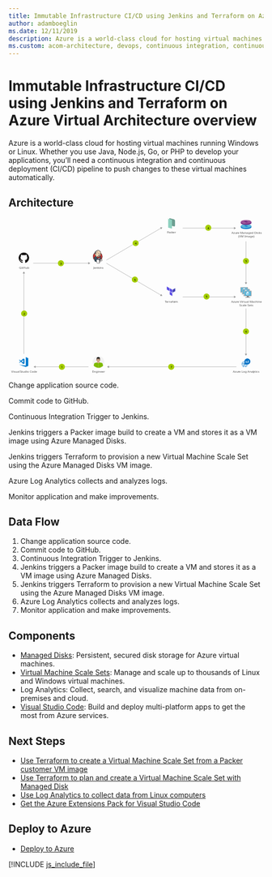 ```yaml
---
title: Immutable Infrastructure CI/CD using Jenkins and Terraform on Azure Virtual Architecture overview
author: adamboeglin
ms.date: 12/11/2019
description: Azure is a world-class cloud for hosting virtual machines running Windows or Linux. Whether you use Java, Node.js, Go, or PHP to develop your applications, you’ll need a continuous integration and continuous deployment (CI/CD) pipeline to push changes to these virtual machines automatically.
ms.custom: acom-architecture, devops, continuous integration, continuous delivery, CI/CD, continuous deployment, interactive-diagram, is-deployable
---
```

# Immutable Infrastructure CI/CD using Jenkins and Terraform on Azure Virtual Architecture overview

Azure is a world-class cloud for hosting virtual machines running Windows or Linux. Whether you use Java, Node.js, Go, or PHP to develop your applications, you’ll need a continuous integration and continuous deployment (CI/CD) pipeline to push changes to these virtual machines automatically.


## Architecture

<svg class="architecture-diagram" aria-labelledby="immutable-infrastructure-cicd-using-jenkins-and-terraform-on-azure-virtual-architecture-overview" height="718.149" viewbox="0 0 1180 718.149" width="1180" xmlns="https://www.w3.org/2000/svg"><title id="immutable-infrastructure-cicd-using-jenkins-and-terraform-on-azure-virtual-architecture-overview">Immutable Infrastructure CI/CD using Jenkins and Terraform on Azure Virtual Architecture overview</title><desc>Azure is a world-class cloud for hosting virtual machines running Windows or Linux. Whether you use Java, Node.js, Go, or PHP to develop your applications, you’ll need a continuous integration and continuous deployment (CI/CD) pipeline to push changes to these virtual machines automatically.</desc><g><polygon fill="#5c4ee5" points="744.517 336.76 732.49 329.918 732.49 316.232 744.517 323.075 744.517 336.76"></polygon><polygon fill="#5c4ee5" points="758.061 344.357 746.034 337.514 746.034 323.828 758.061 330.671 758.061 344.357"></polygon><polygon fill="#5c4ee5" points="758.061 360.042 746.034 353.2 746.034 339.514 758.061 346.357 758.061 360.042"></polygon><polygon fill="#4040b2" points="771.478 323.828 759.451 330.671 759.451 344.357 771.478 337.514 771.478 323.828"></polygon></g><g><path d="M765.213,38.123l-20.55-5.257V0l20.374,5.212a7.339,7.339,0,0,1,5.52,7.11V33.973A4.283,4.283,0,0,1,765.213,38.123Z" fill="#6c9e91"></path><polygon fill="#8ed1bf" points="756.462 48.493 738.902 43.832 738.902 3.17 756.462 7.831 756.462 48.493"></polygon></g><g><g><g><path d="M1095.669,344.207h-9.435c1.134,4-.389,4.577-7.061,4.577v2.1h22.687v-2.1c-6.672,0-7.326-.572-6.191-4.577" fill="#7a7a7a"></path><path d="M1105.769,318.853h-30.716a1.962,1.962,0,0,0-1.886,1.976v21.42a1.952,1.952,0,0,0,1.886,1.959h30.716a2.144,2.144,0,0,0,2.1-1.959v-21.42a2.152,2.152,0,0,0-2.1-1.976" fill="#a0a1a2"></path><path d="M1105.791,318.855h-30.739a1.962,1.962,0,0,0-1.886,1.976v21.419a1.952,1.952,0,0,0,1.886,1.96h.731Z" fill="#fff" opacity="0.2" style="isolation: isolate"></path><polygon fill="#56b5db" points="1105.157 321.524 1105.157 341.538 1075.797 341.538 1075.797 321.524 1105.157 321.524"></polygon><polygon fill="#59b4d9" points="1075.797 341.538 1075.837 341.538 1075.837 321.524 1102.68 321.484 1102.681 321.484 1075.797 321.524 1075.797 341.538"></polygon><rect fill="#a0a1a2" height="2.096" width="22.687" x="1079.173" y="348.783"></rect></g><g><path d="M1090,330.752a.193.193,0,0,1-.093-.026l-6.118-3.532a.188.188,0,0,1-.092-.161.185.185,0,0,1,.092-.16l6.081-3.509a.186.186,0,0,1,.183,0l6.12,3.533a.186.186,0,0,1,0,.32l-6.079,3.508a.187.187,0,0,1-.094.026" fill="#fff"></path><path d="M1089.122,339.336a.175.175,0,0,1-.093-.025l-6.1-3.52a.181.181,0,0,1-.095-.161v-7.064a.188.188,0,0,1,.281-.161l6.1,3.519a.194.194,0,0,1,.09.162v7.064a.189.189,0,0,1-.09.161.2.2,0,0,1-.092.025" fill="#fff" opacity="0.7" style="isolation: isolate"></path><path d="M1090.849,339.336a.2.2,0,0,1-.1-.025.188.188,0,0,1-.09-.161v-7.02a.192.192,0,0,1,.09-.161l6.1-3.519a.181.181,0,0,1,.183,0,.183.183,0,0,1,.094.16v7.019a.182.182,0,0,1-.094.161l-6.1,3.52a.164.164,0,0,1-.09.025" fill="#fff" opacity="0.4" style="isolation: isolate"></path></g></g><g><g><path d="M1103.976,352.513h-9.435c1.134,4-.389,4.577-7.061,4.577v2.1h22.687v-2.1c-6.672,0-7.326-.572-6.191-4.577" fill="#7a7a7a"></path><path d="M1114.076,327.16H1083.36a1.962,1.962,0,0,0-1.886,1.976v21.42a1.952,1.952,0,0,0,1.886,1.959h30.716a2.144,2.144,0,0,0,2.1-1.959v-21.42a2.152,2.152,0,0,0-2.1-1.976" fill="#a0a1a2"></path><path d="M1114.1,327.162h-30.739a1.962,1.962,0,0,0-1.886,1.976v21.419a1.952,1.952,0,0,0,1.886,1.96h.731Z" fill="#fff" opacity="0.2" style="isolation: isolate"></path><polygon fill="#56b5db" points="1113.464 329.83 1113.464 349.845 1084.104 349.845 1084.104 329.83 1113.464 329.83"></polygon><polygon fill="#59b4d9" points="1084.104 349.845 1084.144 349.845 1084.144 329.831 1110.986 329.791 1110.988 329.791 1084.104 329.831 1084.104 349.845"></polygon><rect fill="#a0a1a2" height="2.096" width="22.687" x="1087.48" y="357.089"></rect></g><g><path d="M1098.308,339.059a.193.193,0,0,1-.093-.026L1092.1,335.5a.188.188,0,0,1-.092-.161.185.185,0,0,1,.092-.16l6.081-3.509a.186.186,0,0,1,.183,0l6.12,3.533a.186.186,0,0,1,0,.32l-6.079,3.508a.187.187,0,0,1-.094.026" fill="#fff"></path><path d="M1097.429,347.643a.175.175,0,0,1-.093-.025l-6.1-3.52a.181.181,0,0,1-.095-.161v-7.064a.188.188,0,0,1,.281-.161l6.1,3.519a.194.194,0,0,1,.09.162v7.064a.189.189,0,0,1-.09.161.2.2,0,0,1-.092.025" fill="#fff" opacity="0.7" style="isolation: isolate"></path><path d="M1099.156,347.643a.2.2,0,0,1-.1-.025.188.188,0,0,1-.09-.161v-7.02a.192.192,0,0,1,.09-.161l6.1-3.519a.181.181,0,0,1,.183,0,.183.183,0,0,1,.094.16v7.019a.182.182,0,0,1-.094.161l-6.1,3.52a.164.164,0,0,1-.09.025" fill="#fff" opacity="0.4" style="isolation: isolate"></path></g></g><g><g><path d="M1112.283,360.82h-9.435c1.134,4-.389,4.577-7.061,4.577v2.1h22.687v-2.1c-6.672,0-7.326-.572-6.191-4.577" fill="#7a7a7a"></path><path d="M1122.383,335.467h-30.716a1.962,1.962,0,0,0-1.886,1.976v21.42a1.952,1.952,0,0,0,1.886,1.959h30.716a2.144,2.144,0,0,0,2.1-1.959v-21.42a2.152,2.152,0,0,0-2.1-1.976" fill="#a0a1a2"></path><path d="M1122.4,335.469h-30.739a1.962,1.962,0,0,0-1.886,1.976v21.419a1.952,1.952,0,0,0,1.886,1.96h.731Z" fill="#fff" opacity="0.2" style="isolation: isolate"></path><polygon fill="#56b5db" points="1121.771 338.137 1121.771 358.152 1092.41 358.152 1092.41 338.137 1121.771 338.137"></polygon><polygon fill="#59b4d9" points="1092.41 358.152 1092.451 358.152 1092.451 338.138 1119.293 338.098 1119.295 338.098 1092.41 338.138 1092.41 358.152"></polygon><rect fill="#a0a1a2" height="2.096" width="22.687" x="1095.786" y="365.396"></rect></g><g><path d="M1106.615,347.366a.193.193,0,0,1-.093-.026l-6.118-3.532a.188.188,0,0,1-.092-.161.185.185,0,0,1,.092-.16l6.081-3.509a.186.186,0,0,1,.183,0l6.12,3.533a.186.186,0,0,1,0,.32l-6.079,3.508a.187.187,0,0,1-.094.026" fill="#fff"></path><path d="M1105.736,355.95a.175.175,0,0,1-.093-.025l-6.1-3.52a.181.181,0,0,1-.095-.161v-7.064a.188.188,0,0,1,.281-.161l6.1,3.519a.194.194,0,0,1,.09.162v7.064a.189.189,0,0,1-.09.161.2.2,0,0,1-.092.025" fill="#fff" opacity="0.7" style="isolation: isolate"></path><path d="M1107.463,355.95a.2.2,0,0,1-.1-.025.188.188,0,0,1-.09-.161v-7.02a.192.192,0,0,1,.09-.161l6.1-3.519a.181.181,0,0,1,.183,0,.183.183,0,0,1,.094.16v7.019a.182.182,0,0,1-.094.161l-6.1,3.52a.164.164,0,0,1-.09.025" fill="#fff" opacity="0.4" style="isolation: isolate"></path></g></g></g><text fill="#525252" font-family="SegoeUI, Segoe UI" font-size="14" transform="translate(392.56 233.426)">Jenkins</text><text fill="#525252" font-family="SegoeUI, Segoe UI" font-size="14" transform="translate(1030.716 390.635)">Azu<tspan letter-spacing="-0.013em" x="23.283" y="0">r</tspan><tspan x="27.966" y="0">e Vi</tspan><tspan letter-spacing="0.029em" x="51.208" y="0">r</tspan><tspan x="56.479" y="0">tual Machine</tspan><tspan x="37.598" y="16.8">Scale Sets</tspan></text><text fill="#525252" font-family="SegoeUI, Segoe UI" font-size="14" transform="translate(723.564 390.635)"><tspan letter-spacing="-0.103em">T</tspan><tspan x="5.893" y="0">errafo</tspan><tspan letter-spacing="-0.002em" x="42.656" y="0">r</tspan><tspan x="47.496" y="0">m</tspan></text><text fill="#525252" font-family="SegoeUI, Segoe UI" font-size="14" transform="translate(1032.046 73.193)">Azu<tspan letter-spacing="-0.013em" x="23.283" y="0">r</tspan><tspan x="27.966" y="0">e Managed Disks</tspan><tspan x="30.765" y="16.8">(VM Image)</tspan></text><text fill="#525252" font-family="SegoeUI, Segoe UI" font-size="14" transform="translate(733.418 70.193)"><tspan letter-spacing="-0.032em">P</tspan><tspan x="7.39" y="0">ac</tspan><tspan letter-spacing="-0.02em" x="20.979" y="0">k</tspan><tspan x="27.658" y="0">er</tspan></text><text fill="#525252" font-family="SegoeUI, Segoe UI" font-size="14" transform="translate(49.186 233.426)">GitHub</text><text fill="#525252" font-family="SegoeUI, Segoe UI" font-size="14" transform="translate(387.493 713.645)">Engineer</text><text fill="#525252" font-family="SegoeUI, Segoe UI" font-size="14" transform="translate(1038.441 713.645)">Azu<tspan letter-spacing="-0.013em" x="23.283" y="0">r</tspan><tspan x="27.966" y="0">e Log Anal</tspan><tspan letter-spacing="0.003em" x="93.461" y="0">y</tspan><tspan x="100.276" y="0">tics</tspan></text><g><line fill="none" stroke="#969696" stroke-miterlimit="10" stroke-width="1.5" x1="71.103" x2="71.103" y1="254.119" y2="627.635"></line><polygon fill="#969696" points="65.867 255.651 71.103 246.584 76.338 255.651 65.867 255.651"></polygon></g><g><line fill="none" stroke="#969696" stroke-miterlimit="10" stroke-width="1.5" x1="1098.851" x2="1098.851" y1="628.135" y2="417.829"></line><polygon fill="#969696" points="1104.086 626.603 1098.851 635.67 1093.615 626.603 1104.086 626.603"></polygon></g><g><line fill="none" stroke="#969696" stroke-miterlimit="10" stroke-width="1.5" x1="1098.851" x2="1098.851" y1="298.464" y2="107.158"></line><polygon fill="#969696" points="1104.086 296.932 1098.851 305.999 1093.615 296.932 1104.086 296.932"></polygon></g><g><line fill="none" stroke="#969696" stroke-miterlimit="10" stroke-width="1.5" x1="123.754" x2="370.234" y1="687.123" y2="687.123"></line><polygon fill="#969696" points="125.286 692.359 116.219 687.123 125.286 681.888 125.286 692.359"></polygon></g><g><line fill="none" stroke="#969696" stroke-miterlimit="10" stroke-width="1.5" x1="370.734" x2="114.254" y1="208.311" y2="208.311"></line><polygon fill="#969696" points="369.202 203.075 378.269 208.311 369.202 213.547 369.202 203.075"></polygon></g><g><line fill="none" stroke="#969696" stroke-miterlimit="10" stroke-width="1.5" x1="705.311" x2="453.099" y1="355.85" y2="208.311"></line><polygon fill="#969696" points="706.632 350.557 711.815 359.654 701.345 359.595 706.632 350.557"></polygon></g><g><line fill="none" stroke="#969696" stroke-miterlimit="10" stroke-width="1.5" x1="705.311" x2="453.099" y1="46.445" y2="193.983"></line><polygon fill="#969696" points="701.345 42.699 711.815 42.64 706.632 51.738 701.345 42.699"></polygon></g><g><line fill="none" stroke="#969696" stroke-miterlimit="10" stroke-width="1.5" x1="1044.937" x2="806.212" y1="46.207" y2="46.207"></line><polygon fill="#969696" points="1043.405 40.971 1052.472 46.207 1043.405 51.443 1043.405 40.971"></polygon></g><g><line fill="none" stroke="#969696" stroke-miterlimit="10" stroke-width="1.5" x1="1044.937" x2="806.212" y1="364.156" y2="364.156"></line><polygon fill="#969696" points="1043.405 358.921 1052.472 364.156 1043.405 369.392 1043.405 358.921"></polygon></g><g><line fill="none" stroke="#969696" stroke-miterlimit="10" stroke-width="1.5" x1="463.682" x2="1054.506" y1="687.123" y2="687.123"></line><polygon fill="#969696" points="465.213 692.359 456.147 687.123 465.213 681.888 465.213 692.359"></polygon></g><a class="architecture-tooltip-trigger" href="#"><circle cx="246.994" cy="687.123" fill="#a5ce00" r="14"></circle><text font-family="SegoeUI, Segoe UI" font-size="14" transform="translate(243.411 693.176)">1</text></a><a class="architecture-tooltip-trigger" href="#"><circle cx="753.094" cy="687.123" fill="#a5ce00" r="14"></circle><text font-family="SegoeUI, Segoe UI" font-size="14" transform="translate(749.511 693.176)">7</text></a><a class="architecture-tooltip-trigger" href="#"><circle cx="1099.018" cy="523.599" fill="#a5ce00" r="14"></circle><text font-family="SegoeUI, Segoe UI" font-size="14" transform="translate(1095.434 529.651)">6</text></a><a class="architecture-tooltip-trigger" href="#"><circle cx="916.339" cy="362.517" fill="#a5ce00" r="14"></circle><text font-family="SegoeUI, Segoe UI" font-size="14" transform="translate(912.755 368.569)">5</text></a><a class="architecture-tooltip-trigger" href="#"><circle cx="584.722" cy="284.111" fill="#a5ce00" r="14"></circle><text font-family="SegoeUI, Segoe UI" font-size="14" transform="translate(581.139 290.163)">5</text></a><a class="architecture-tooltip-trigger" href="#"><circle cx="1099.018" cy="198.517" fill="#a5ce00" r="14"></circle><text font-family="SegoeUI, Segoe UI" font-size="14" transform="translate(1095.434 204.569)">5</text></a><a class="architecture-tooltip-trigger" href="#"><circle cx="924.339" cy="44.517" fill="#a5ce00" r="14"></circle><text font-family="SegoeUI, Segoe UI" font-size="14" transform="translate(920.755 50.569)">4</text></a><a class="architecture-tooltip-trigger" href="#"><circle cx="588.222" cy="115.619" fill="#a5ce00" r="14"></circle><text font-family="SegoeUI, Segoe UI" font-size="14" transform="translate(584.638 121.671)">4</text></a><a class="architecture-tooltip-trigger" href="#"><circle cx="72.367" cy="440.877" fill="#a5ce00" r="14"></circle><text font-family="SegoeUI, Segoe UI" font-size="14" transform="translate(68.784 446.93)">2</text></a><a class="architecture-tooltip-trigger" href="#"><circle cx="242.494" cy="208.311" fill="#a5ce00" r="14"></circle><text font-family="SegoeUI, Segoe UI" font-size="14" transform="translate(238.911 214.364)">3</text></a><text fill="#525252" font-family="SegoeUI, Segoe UI" font-size="14" transform="translate(13.071 713.645)">Visual <tspan letter-spacing="-0.032em" x="40.298" y="0">S</tspan><tspan x="47.284" y="0">tudio Code</tspan></text><g><polygon fill="#007acd" points="79.952 642.27 79.952 681.411 48.827 676.977 79.952 687.636 91.511 682.86 91.511 647.243 79.952 642.27"></polygon><path d="M51.186,668.712l6.433-4.824,10.6,10.335L74,671.835V651.469l-5.78-2.487L57.67,659.268l-6.484-4.775-2.359.824,6.448,6.285-6.448,6.285Zm17.036-12.774v11.1l-7.469-5.5Z" fill="#007acd"></path></g><g><path d="M71.1,159.025a24.322,24.322,0,0,0-7.688,47.4c1.215.225,1.662-.528,1.662-1.17,0-.58-.022-2.5-.033-4.528-6.766,1.471-8.193-2.869-8.193-2.869-1.106-2.811-2.7-3.558-2.7-3.558-2.207-1.509.166-1.478.166-1.478a5.112,5.112,0,0,1,3.728,2.506c2.169,3.718,5.689,2.643,7.077,2.021a5.179,5.179,0,0,1,1.544-3.252c-5.4-.615-11.08-2.7-11.08-12.019a9.412,9.412,0,0,1,2.506-6.528,8.738,8.738,0,0,1,.236-6.436s2.042-.653,6.689,2.493a23.061,23.061,0,0,1,12.18,0c4.642-3.146,6.681-2.493,6.681-2.493a8.729,8.729,0,0,1,.239,6.436,9.393,9.393,0,0,1,2.5,6.528c0,9.341-5.689,11.4-11.1,12a5.813,5.813,0,0,1,1.649,4.5c0,3.254-.028,5.873-.028,6.674,0,.647.438,1.406,1.67,1.167a24.323,24.323,0,0,0-7.7-47.393Z" fill="#181616" fill-rule="evenodd"></path><path d="M55.994,193.942c-.053.121-.244.157-.417.074s-.275-.244-.218-.365.243-.159.419-.076.277.246.216.367Zm-.3-.222" fill="#181616"></path><path d="M56.979,195.041c-.116.107-.343.057-.5-.112a.372.372,0,0,1-.071-.505c.12-.107.339-.057.5.112s.19.4.069.505Zm-.232-.249" fill="#181616"></path><path d="M57.938,196.441c-.149.1-.393.007-.544-.21s-.149-.476,0-.58.391-.01.544.2.149.479,0,.585Zm0,0" fill="#181616"></path><path d="M59.252,197.795c-.133.147-.417.107-.625-.093a.468.468,0,0,1-.138-.621c.135-.147.421-.106.63.093s.275.476.133.621Zm0,0" fill="#181616"></path><path d="M61.064,198.58c-.059.19-.332.277-.608.2s-.455-.306-.4-.5.332-.282.609-.2.455.3.4.5Zm0,0" fill="#181616"></path><path d="M63.054,198.726c.007.2-.227.367-.516.37s-.526-.156-.529-.353.228-.367.519-.372.526.156.526.355Zm0,0" fill="#181616"></path><path d="M64.906,198.411c.035.2-.166.4-.453.45s-.544-.069-.58-.263.17-.4.451-.453.545.068.582.267Zm0,0" fill="#181616"></path></g><g><path d="M443.177,664.911a27.034,27.034,0,1,1-27-26.994A27.024,27.024,0,0,1,443.177,664.911Z" fill="#f2f2f2"></path><path d="M415.955,691.989a27.7,27.7,0,0,1-13.916-3.957v-1.445l-.076-1.369-.152-2.739-.233-5.017-.227-4.335h0v-.3l3.5-.227.757-.076,10.039-.688.305-.076h.151v20.231Z" fill="#7fba00"></path><polygon fill="#7fba00" points="402.191 677.311 400.519 668.868 415.191 665.903 416.868 674.346 402.191 677.311"></polygon><path d="M430.706,672.825v.227h0l-.226,4.411-.3,6.462-.159,2.436v1.824a26.758,26.758,0,0,1-13.838,3.805h-.226V671.758h.151l.226.076,10.117.688.687.076Z" fill="#7fba00"></path><path d="M431.086,687.5c-.3-1.218-.605-2.436-.908-3.578-.687-2.511-1.369-4.865-1.982-6.84l-.074-.076a1.091,1.091,0,0,0-.151-.461c-.228-.909-.456-1.748-.682-2.505a4.724,4.724,0,0,1-.151-1.445,3.713,3.713,0,0,1,2.506-2.89,4.6,4.6,0,0,1,1.746-.076,3.581,3.581,0,0,1,2.588,2.505c.228.763.531,1.6.764,2.511.074.152.074.227.151.379.605,2.133,1.369,4.562,2.052,7.15A25.983,25.983,0,0,1,431.086,687.5Z" fill="#7fba00"></path><polygon fill="#7fba00" points="429.793 677.311 415.191 674.346 416.868 665.903 431.54 668.868 429.793 677.311"></polygon><path d="M437.63,681.413a7.148,7.148,0,0,1-.687.764,25.983,25.983,0,0,1-5.857,5.326c-.226.152-.38.227-.605.379-.151-.454-.3-.991-.462-1.521-.908-3.117-1.975-6.923-2.731-9.352a.281.281,0,0,0-.077-.233c-.308-1.06-.536-1.975-.687-2.505h0l.764-.227,3.419-.991h0l3.27-.915.839-.227a2.982,2.982,0,0,0,.151.688c.151.53.38,1.212.608,1.9C436.11,676.472,436.866,678.984,437.63,681.413Z" fill="#7fba00"></path><path d="M426.372,673.279a4.337,4.337,0,1,0,4.183-4.411A4.333,4.333,0,0,0,426.372,673.279Z" fill="#7fba00"></path><path d="M404.7,674.27c-.3.681-.606,1.521-.909,2.429,0,.152-.076.227-.076.309-.076.076-.076.152-.076.3-.612,1.521-1.218,3.269-1.824,5.168-.461,1.445-.991,2.89-1.445,4.411a27.02,27.02,0,0,1-5.629-5.4c.757-2.436,1.6-4.644,2.278-6.544a4.834,4.834,0,0,1,.151-.53c.309-.915.612-1.672.839-2.436h0a3.461,3.461,0,0,1,4.487-2.2,3.7,3.7,0,0,1,2.36,2.814A4.22,4.22,0,0,1,404.7,674.27Z" fill="#7fba00"></path><path d="M405.46,674.5a.278.278,0,0,0-.076.227h0c-.227.53-.454,1.218-.764,2.127-.681,2.209-1.748,5.4-2.657,8.368-.309.763-.537,1.521-.763,2.284-.3-.233-.53-.385-.833-.612a27.02,27.02,0,0,1-5.629-5.4c-.152-.233-.3-.461-.461-.688,1.142-3.647,2.436-7.377,2.89-8.9a.278.278,0,0,0,.076-.227l.763.3,3.344,1.142h0l3.345,1.142Z" fill="#7fba00"></path><path d="M405.611,672.749a4.317,4.317,0,1,1-4.714-3.881A4.339,4.339,0,0,1,405.611,672.749Z" fill="#7fba00"></path><path d="M415.575,670.843c-2.815,0-5.1-1.748-5.1-4.563v-3.647h10.192v3.647C420.669,669.1,418.389,670.843,415.575,670.843Z" fill="#d8b195"></path><path d="M415.575,643.848c-4.563,0-7.838,4.87-7.989,10.953a1.1,1.1,0,0,1,.152-.459c.536-1.6,3.124-.91,2.511.687a10.149,10.149,0,0,0-.833,2.967,8.025,8.025,0,0,0,.152,1.9,1.256,1.256,0,0,1,.984,1.3v2.662a7.7,7.7,0,0,0,2.512,1.672,3.917,3.917,0,0,0,5.017,0,7.411,7.411,0,0,0,2.588-1.749v-3.116a1.229,1.229,0,0,1,.99-1.218v-2.359c0-.151-.151-.454,0-.151-.687-1.369,1.067-2.588,1.975-1.672C423.633,648.946,421.43,643.848,415.575,643.848Z" fill="#b8977c"></path><path d="M423.633,654.878c0,6.386-3.421,10.722-8.058,10.722s-7.989-4.337-7.989-10.722c0-6.316,3.351-11.41,7.989-11.41C421.43,643.469,423.633,648.562,423.633,654.878Z" fill="#d8b195"></path><path d="M408.35,653.432h-1.067a.85.85,0,0,0-.757.91v3.193c0,.536.3.916.757.916h.764Z" fill="#d8b195"></path><path d="M422.8,653.432h1.062a.85.85,0,0,1,.762.91v3.193c0,.536-.3.916-.762.916H423.1Z" fill="#d8b195"></path><path d="M412.149,655.181a.609.609,0,1,0,0-1.218.613.613,0,1,0,0,1.218Z"></path><path d="M419.222,655.258a.6.6,0,0,0,.613-.608.734.734,0,0,0-.687-.61.652.652,0,0,0-.608.61A.581.581,0,0,0,419.222,655.258Z"></path><path d="M410.861,662.331h9.428c-1.141,2.277-2.813,3.647-4.714,3.647S412,664.608,410.861,662.331Z" fill="#d8b195"></path><path d="M417.247,658.374a.59.59,0,0,1-.613.531c-.074,0-.151.151-.377.308a.964.964,0,0,1-.682.305,1.144,1.144,0,0,1-.687-.305c-.152-.156-.3-.308-.38-.308a.587.587,0,0,1-.606-.531V658.3h3.345Z" fill="#b8977c"></path><path d="M415.575,653.66V658.3H413.9c0-.151.152-.3.227-.38a2.111,2.111,0,0,0,.606-1.369l.075-2.588C414.811,653.357,415.424,653.66,415.575,653.66Z" fill="#e6ccb9"></path><path d="M423.784,650.316v6.917H423.1l-.377-8.286-2.285.3a40.435,40.435,0,0,1-9.579,0l-2.209-.3-.454,8.209h-.688v-6.84c0-4.108,2.814-7.453,6.317-7.453h3.649C420.971,642.863,423.784,646.208,423.784,650.316Z"></path><path d="M421.507,656.171a1.317,1.317,0,0,1-1.218.759H418.54a1.962,1.962,0,0,1-1.672-1.3,5.424,5.424,0,0,1-.308-1.672v-.226h0v-.077c.074-.151.156-.228.233-.38a1.826,1.826,0,0,1,1.136-.385h1.98a2.684,2.684,0,0,1,1.446.385,1.341,1.341,0,0,1,.377.608v.074a10.935,10.935,0,0,1-.074,1.6v.151A4.008,4.008,0,0,1,421.507,656.171Zm.3-2.208v-.074a1.04,1.04,0,0,0-.38-.682c-.226-.31-1.067-.385-1.521-.385h-1.98a1.643,1.643,0,0,0-1.213.385,1.1,1.1,0,0,0-.308.605v.151a4.2,4.2,0,0,0,.385,1.749A2.056,2.056,0,0,0,418.54,657a6.627,6.627,0,0,0,1.749,0,1.466,1.466,0,0,0,1.218-.605,2.2,2.2,0,0,0,.3-.839v-.077A5.01,5.01,0,0,0,421.81,653.963Z"></path><path d="M414.357,655.635a1.968,1.968,0,0,1-1.672,1.3h-1.672c-.688-.077-.991-.228-1.218-.608a1.308,1.308,0,0,1-.227-.762,10.715,10.715,0,0,1-.076-1.6v-.074a.565.565,0,0,1,.152-.3.408.408,0,0,1,.227-.305,2.662,2.662,0,0,1,1.445-.385h1.975a1.68,1.68,0,0,1,1.142.385c.076.151.152.228.227.38v.3A5.581,5.581,0,0,1,414.357,655.635Zm.454-1.823a.781.781,0,0,0-.3-.605,1.646,1.646,0,0,0-1.218-.385h-1.975c-.454,0-1.294.074-1.521.385-.151.151-.227.226-.3.3a.686.686,0,0,0-.076.38v.074a11.246,11.246,0,0,0,0,1.6,1.778,1.778,0,0,0,.3.839h0a1.454,1.454,0,0,0,1.218.605,6.64,6.64,0,0,0,1.748,0,1.974,1.974,0,0,0,1.748-1.293,4.293,4.293,0,0,0,.378-1.749Z"></path><path d="M421.733,652.9a2.166,2.166,0,0,0-1.444-.3,21.9,21.9,0,0,0-2.285-.074c-.682.074-1.21.074-1.444.454a1.223,1.223,0,0,0-.3.536v-.077h-1.3v.077a3.627,3.627,0,0,0-.227-.536c-.3-.38-.833-.38-1.521-.454a22.55,22.55,0,0,0-2.278.074,2.163,2.163,0,0,0-1.445.3,2.019,2.019,0,0,0-.461.992c0,.074.537.074.537,0a1.153,1.153,0,0,1,.3-.608,1.993,1.993,0,0,1,1.294-.308,9.825,9.825,0,0,1,2.127,0,1.551,1.551,0,0,1,1.142.308,1.141,1.141,0,0,1,.227.531h1.9a1.133,1.133,0,0,1,.233-.531,1.659,1.659,0,0,1,1.136-.308,9.867,9.867,0,0,1,2.131,0,2.019,2.019,0,0,1,1.3.308.937.937,0,0,1,.3.608c0,.074.531,0,.531,0A2.015,2.015,0,0,0,421.733,652.9Z"></path><path d="M415.65,662.482a11.794,11.794,0,0,1-2.662-.38c-.227,0-.3-.233-.3-.459.076-.151.3-.3.454-.228a10.864,10.864,0,0,0,4.942,0c.233-.074.459.077.459.228a.337.337,0,0,1-.3.459A11.23,11.23,0,0,1,415.65,662.482Z" fill="#a71e22"></path></g><g><g><ellipse cx="1099.433" cy="41.6" fill="#0072c6" rx="24.727" ry="8.987"></ellipse><rect fill="#0072c6" height="5.097" width="49.485" x="1074.706" y="36.927"></rect><ellipse cx="1099.433" cy="36.927" fill="#59b4d9" rx="24.727" ry="8.987"></ellipse><ellipse cx="1099.433" cy="36.378" fill="#0072c6" rx="7.775" ry="2.333"></ellipse><path d="M1094.382,38.15l-13.724,4.625a44.11,44.11,0,0,0,13.991,2.97l3.792-7.035S1098.452,38.9,1094.382,38.15Z" fill="#6dbadb"></path><path d="M1101,34.092l3.426-5.975s9.093.756,12.825,2.577L1105.2,34.812A25.761,25.761,0,0,0,1101,34.092Z" fill="#6dbadb"></path></g><g><ellipse cx="1099.433" cy="22.248" fill="#68217a" rx="24.727" ry="8.987"></ellipse><rect fill="#68217a" height="5.097" width="49.485" x="1074.706" y="17.575"></rect><ellipse cx="1099.433" cy="17.575" fill="#9b4f96" rx="24.727" ry="8.987"></ellipse><ellipse cx="1099.433" cy="17.026" fill="#68217a" rx="7.775" ry="2.333"></ellipse><path d="M1094.382,18.8l-13.724,4.625a44.11,44.11,0,0,0,13.991,2.97l3.792-7.035S1098.452,19.552,1094.382,18.8Z" fill="#a3669f"></path><path d="M1101,14.74l3.426-5.975s9.093.756,12.825,2.577L1105.2,15.46A25.761,25.761,0,0,0,1101,14.74Z" fill="#a3669f"></path></g></g><path d="M1083.571,672.414h2.646v-2.646h-2.646Zm0-7.938h2.646v-2.382a18.172,18.172,0,0,0-2.646,1.72Zm3.969,15.877h2.646v-2.646h-2.646Zm0,7.938h2.646v-2.646h-2.646Zm0-11.908h2.646v-2.646h-2.646Zm0,7.938h2.646v-2.646h-2.646Zm-3.969-3.969h2.646v-2.646h-2.646Zm0,3.969h2.646v-2.646h-2.646Zm-3.969-7.938h2.646v-2.646H1079.6Zm0,3.969h2.646v-2.646H1079.6Zm0-7.938h2.646v-2.646H1079.6Zm.265-3.969h2.382V665.8h-.662A18.172,18.172,0,0,0,1079.867,668.445Zm3.7,17.862a18.172,18.172,0,0,0,2.646,1.72v-2.382h-2.646Zm0-17.862h2.646V665.8h-2.646Zm19.846,15.877h.662a18.172,18.172,0,0,0,1.72-2.646h-2.382Zm-3.969-3.969h2.646v-2.646h-2.646Zm0,7.674a18.172,18.172,0,0,0,2.646-1.72v-.662h-2.646Zm0-3.7h2.646v-2.646h-2.646Zm-11.908-11.908h2.646v-2.646h-2.646ZM1105.4,648.6a13.891,13.891,0,0,0-13.892,13.892v13.892H1105.4a13.892,13.892,0,0,0,0-27.785Zm-4.631,19.846h-2.646v-7.938h2.646Zm5.292,0h-2.646v-5.292h2.646Zm5.292,0h-2.646V657.861h2.646Zm-7.938,11.908h2.646v-2.646h-2.646Zm-15.877-15.877h2.646V661.83h-2.646Zm7.938,19.846h2.646v-2.646h-2.646Zm-3.969,0h2.646v-2.646h-2.646Zm0-3.969h2.646v-2.646h-2.646Zm3.969,7.938h2.646v-2.646h-2.646Z" fill="#0072c6"></path><g id="g10"><g id="g3393"><path d="M434.076,177.635a21.4,21.4,0,1,1-21.391-21.88,21.639,21.639,0,0,1,21.391,21.88" fill="#d33833" id="path22"></path><path d="M392.166,183.054s-1.549-22.817,19.476-23.469l-1.467-2.445-11.408,3.83-3.26,3.748-2.852,5.46-1.63,6.356.489,4.237" fill="#ef3d3a" id="path24"></path><path d="M398.034,162.709a21.4,21.4,0,0,0-6.075,15.008h0a21.4,21.4,0,0,0,6.075,15.006h0a20.419,20.419,0,0,0,14.65,6.208h0a20.419,20.419,0,0,0,14.651-6.208h0a21.4,21.4,0,0,0,6.076-15.006h0a21.4,21.4,0,0,0-6.076-15.008h0a20.424,20.424,0,0,0-14.651-6.208h0a20.424,20.424,0,0,0-14.65,6.208Zm-.95,30.943a22.73,22.73,0,0,1-6.454-15.935h0a22.73,22.73,0,0,1,6.454-15.936h0a21.751,21.751,0,0,1,15.6-6.608h0a21.749,21.749,0,0,1,15.6,6.608h0a22.728,22.728,0,0,1,6.455,15.936h0a22.726,22.726,0,0,1-6.455,15.935h0a21.754,21.754,0,0,1-15.6,6.609h0a21.755,21.755,0,0,1-15.6-6.609h0" fill="#231f20" id="path26"></path><path d="M421.69,177.756l-3.26.489-4.4.489-2.852.081-2.77-.081-2.119-.652-1.874-2.037-1.467-4.156-.326-.9-1.956-.652-1.141-1.874-.815-2.689.9-2.363,2.119-.733,1.711.815.815,1.793.978-.163.326-.407-.326-1.874-.082-2.363.489-3.259-.019-1.862,1.486-2.375,2.608-1.874,4.563-1.956,5.052.733,4.4,3.178,2.037,3.259,1.3,2.363.326,5.867-.978,5.052-1.793,4.482-1.711,2.363" fill="#f0d6b7" id="path28"></path><path d="M418.919,191.854l-11.653.489V194.3l.978,6.845-.489.571-8.149-2.771-.571-.978-.815-9.208-1.874-5.541-.408-1.3,6.519-4.482,2.037-.815,1.793,2.2,1.548,1.385,1.793.57.815.244.978,4.237.733.9,1.874-.652-1.3,2.526,7.09,3.341-.9.489" fill="#335061" id="path30"></path><path d="M399.606,163.414l2.119-.733,1.711.815.815,1.793.978-.163.244-.978-.489-1.874.489-4.482-.408-2.445,1.467-1.711,3.178-2.526-.9-1.222-4.482,2.2-1.874,1.467-1.059,2.282-1.63,2.2-.489,2.608.326,2.771" fill="#6d6b6d" id="path32"></path><path d="M402.947,155.754s1.222-3.015,6.112-4.482.244-1.06.244-1.06l-5.3,2.037-2.037,2.037-.9,1.63,1.874-.163" fill="#dcd9d8" id="path34"></path><path d="M400.5,162.844s-1.711-5.7,4.808-6.519l-.244-.978-4.482,1.06-1.3,4.237.326,2.771.9-.57" fill="#dcd9d8" id="path36"></path><path d="M403.11,170.422l1.067-1.034a.687.687,0,0,1,.563.626c.081.571.326,5.7,3.83,8.475.32.253-2.607-.408-2.607-.408l-2.608-4.074" fill="#f7e4cd" id="path38"></path><path d="M418.1,168.874s.19-2.47.855-2.28a.916.916,0,0,1,.665.855s-1.615,1.045-1.52,1.425" fill="#f7e4cd" id="path40"></path><path d="M424.867,159.829s-1.343.284-1.467,1.467,1.467.244,1.711.163" fill="#f7e4cd" id="path42"></path><path d="M415.007,159.91s-1.793.244-1.793,1.385,2.037,1.06,2.608.571" fill="#f7e4cd" id="path44"></path><path d="M403.925,165.207s-3.1-1.874-3.423-.081-1.06,3.1.489,4.971l-1.059-.326-.978-2.526-.326-2.445,1.874-1.956,2.119.163,1.222.978.081,1.222" fill="#f7e4cd" id="path46"></path><path d="M405.391,160.073s1.385-7.171,8.393-8.556c5.77-1.14,8.8.244,9.942,1.548,0,0-5.134-6.111-10.023-4.237s-8.475,5.3-8.393,7.5a35.812,35.812,0,0,1,.081,3.749" fill="#f7e4cd" id="path48"></path><path d="M424.3,153.88s-2.363-.081-2.445,2.037a1.62,1.62,0,0,0,.163.652s1.875-2.119,3.015-.978" fill="#f7e4cd" id="path50"></path><path d="M413.949,156.79s-.407-3.252-3.18-1.361c-1.793,1.222-1.63,2.934-1.3,3.259s.237.983.485.532.166-1.917,1.063-2.325,2.366-.863,2.935-.105" fill="#f7e4cd" id="path52"></path><path d="M406.288,178.816l-7.66,3.423s3.178,12.631,1.548,16.542l-1.141-.407-.081-4.808-2.118-9.127-.9-2.526,7.986-5.378,2.363,2.281" fill="#49728b" id="path54"></path><path d="M407.076,185.8l1.087,1.326v4.889h-1.3s-.163-3.423-.163-3.83.163-1.874.163-1.874" fill="#49728b" id="path56"></path><path d="M407.1,192.75l-3.667.163,1.06.733,2.607.407" fill="#49728b" id="path58"></path><path d="M419.652,191.935l3.015-.081.733,7.5-3.1.407-.652-7.823" fill="#335061" id="path60"></path><path d="M420.467,191.935l4.563-.244s1.874-4.726,1.874-4.971,1.63-6.845,1.63-6.845l-3.667-3.83-.733-.652-1.956,1.956v7.578l-1.711,7.008" fill="#335061" id="path62"></path><path d="M422.5,191.365l-2.852.57.407,2.282c1.059.489,2.852-.815,2.852-.815" fill="#49728b" id="path64"></path><path d="M422.586,177.1l5.7,4.237.163-1.956-4.319-3.993-1.548,1.711" fill="#49728b" id="path66"></path><path d="M409.931,207.989l-1.687-6.846-.839-5.051-.139-3.749,7.636-.406h4.751l-.432,8.557.733,6.6-.081,1.222-6.193.489-3.749-.815" fill="#fff" id="path68"></path><path d="M418.593,191.854s-.407,8.475.815,14.5a15.568,15.568,0,0,1-6.03,1.956l6.845-.244.815-.489-.978-13.364-.244-2.852" fill="#dcd9d8" id="path70"></path><path d="M423.539,198.7l3.178-.9,6.03-.326.9-2.771-1.63-4.808-1.874-.244-2.608.815-2.5,1.222-1.328-.244-1.035.407" fill="#fff" id="path72"></path><path d="M423.482,197.069a11.933,11.933,0,0,1,2.445-.9l-.9-4.482,1.059-.407s.733,4.237.733,4.726c0,0,4.563.244,4.971.244a7.4,7.4,0,0,0,.733-3.83l.9,2.608.081,1.467-1.3,1.956-1.467.326-2.445-.081-.815-1.059-2.852.407-.9.326" fill="#dcd9d8" id="path74"></path><path d="M420.28,191.284l-1.793-4.563-1.874-2.689s.407-1.141.978-1.141h1.874l1.793.652-.163,3.015-.815,4.726" fill="#fff" id="path76"></path><path d="M420.63,189.735s-2.282-4.4-2.282-5.052c0,0,.407-.978.978-.733s1.793.9,1.793.9V183.3l-2.771-.571-1.874.244,3.178,7.5.652.082" fill="#dcd9d8" id="path78"></path><path d="M410.664,178.98l-2.257-.245-2.119-.652v.733l1.035,1.142,3.26,1.467" fill="#fff" id="path80"></path><path d="M407.022,179.224s2.526,1.06,3.341.815l.081.977-2.281-.488-1.385-.978.244-.326" fill="#dcd9d8" id="path82"></path><path d="M423.531,183.168a15.484,15.484,0,0,1-3.726-.513,11.539,11.539,0,0,1,.047-1.211,2.912,2.912,0,0,1,1.277-.268,2.221,2.221,0,0,0-1.418-.16,2.269,2.269,0,0,0-.235-.748c.777-.277,2.613-2.1,3.645-1.494.492.287.7,1.923.739,2.719a2.775,2.775,0,0,1-.329,1.676" fill="#d33833" id="path84"></path><path d="M423.531,183.168a15.484,15.484,0,0,1-3.726-.513,11.539,11.539,0,0,1,.047-1.211,2.912,2.912,0,0,1,1.277-.268,2.221,2.221,0,0,0-1.418-.16,2.269,2.269,0,0,0-.235-.748c.777-.277,2.613-2.1,3.645-1.494.492.287.7,1.923.739,2.719A2.775,2.775,0,0,1,423.531,183.168Z" fill="none" id="path86" stroke="#d33833" stroke-width="2"></path><path d="M416.919,180.908c0,.1-.008.21-.012.316-.432.284-1.129.28-1.6.519a4.164,4.164,0,0,1,1.724.436q-.016.4-.031.79a28.14,28.14,0,0,1-2.446,1.857,6.474,6.474,0,0,1-2.455.749c-.265-.062-.289-.391-.4-.7a10.026,10.026,0,0,1-.791-2.721c-.058-1.263-.185-3.379,1.176-3.119a12.158,12.158,0,0,1,3.225,1.18,3.327,3.327,0,0,0,1.608.7" fill="#d33833" id="path88"></path><path d="M416.919,180.908c0,.1-.008.21-.012.316-.432.284-1.129.28-1.6.519a4.164,4.164,0,0,1,1.724.436q-.016.4-.031.79a28.14,28.14,0,0,1-2.446,1.857,6.474,6.474,0,0,1-2.455.749c-.265-.062-.289-.391-.4-.7a10.026,10.026,0,0,1-.791-2.721c-.058-1.263-.185-3.379,1.176-3.119a12.158,12.158,0,0,1,3.225,1.18A3.327,3.327,0,0,0,416.919,180.908Z" fill="none" id="path90" stroke="#d33833" stroke-width="2"></path><path d="M417.7,182.415a4.665,4.665,0,0,1-.206-1.484c1.835-1.223,2.179,2.1.206,1.484" fill="#d33833" id="path92"></path><path d="M417.7,182.415a4.665,4.665,0,0,1-.206-1.484C419.333,179.707,419.677,183.032,417.7,182.415Z" fill="none" id="path94" stroke="#d33833" stroke-width="2"></path><path d="M420.361,182.972s-.571-.815-.163-1.06.815,0,1.06-.407,0-.652.081-1.141.489-.571.9-.652,1.548-.244,1.711.163l-.489-1.467-.978-.326-3.1,1.793-.163.9v1.793" fill="#ef3d3a" id="path96"></path><path d="M411.8,185.662q-.147-1.908-.317-3.812c-.172-1.9.456-1.566,2.1-1.566a4.334,4.334,0,0,1,1.639.489c.444.908-.743.706.512,1.391,1.06.578,2.931-.351,2.5-1.635-.24-.286-1.248-.089-1.61-.276l-1.91-.99c-.81-.42-2.682-1.033-3.546-.446-2.188,1.488.138,5.206.919,6.758" fill="#ef3d3a" id="path98"></path><path d="M413.949,156.79c-2.221-.517-3.325.929-4,2.43-.6-.146-.362-.963-.21-1.38.4-1.093,2-2.549,3.309-2.351.563.085,1.326.6.9,1.3" fill="#231f20" id="path100"></path><path d="M424.771,159.319l.105,0a22.967,22.967,0,0,0,1.569,3.068c-.424.988-3.212,1.862-3.169.088.6-.264,1.644-.054,2.178-.39a6.047,6.047,0,0,1-.684-2.77" fill="#231f20" id="path102"></path><path d="M415.086,159.346a9.314,9.314,0,0,0,1.308,2.45c.3.3.9.659.6,1.485a1.883,1.883,0,0,1-.86.715c-1.058.312-3.524.065-2.689-1.255.875.041,2.052.568,2.706-.067-.5-.8-1.4-2.392-1.068-3.328" fill="#231f20" id="path104"></path><path d="M424.374,168.219c-1.593,1.024-3.37,2.137-5.981,1.878a1.771,1.771,0,0,1-.229-2.277c.282.485.1,1.377.891,1.511,1.481.254,3.206-.906,4.271-1.312.661-1.114-.057-1.524-.652-2.241-1.219-1.469-2.853-3.29-2.794-5.489.493-.357.535.545.606.709a20.1,20.1,0,0,0,3.407,4.669c.287.314.76.615.812.823.152.6-.394,1.327-.331,1.728" fill="#231f20" id="path106"></path><path d="M403.367,167.141c-.5-.285-.618-1.541-1.2-1.576-.838-.051-.685,1.629-.682,2.611a3.068,3.068,0,0,1-.254-2.964c-.483-.237-.7.262-.966.437.344-2.5,3.658-1.16,3.107,1.492" fill="#231f20" id="path108"></path><path d="M425.388,169.26c-.742,1.412-1.791,2.967-3.967,3.012a5.374,5.374,0,0,1,0-1.424c1.664-.16,2.691-1.007,3.965-1.588" fill="#231f20" id="path110"></path><path d="M414.961,170.176c1.388.73,3.939.808,5.826.753a6.607,6.607,0,0,1,.1,1.428c-2.425.121-5.293-.479-5.929-2.181" fill="#231f20" id="path112"></path><path d="M414.7,171.537c.96,2.41,4.259,2.133,7.042,2.066a1.488,1.488,0,0,1-.718.816,7.059,7.059,0,0,1-4.588-.019,6.278,6.278,0,0,1-1.719-1.913c-.208-.267-1.242-.949-.016-.95" fill="#231f20" id="path114"></path><path d="M424.258,184.832a49.145,49.145,0,0,1-3.541,5.613,27.035,27.035,0,0,0,.885-6.507,2.05,2.05,0,0,1,2.656.894" fill="#81b0c4" id="path116"></path><path d="M430.319,191.766c-1.261.252-2.147,1.478-3.378,1.4a4.029,4.029,0,0,1,3.378-1.4" fill="#231f20" id="path118"></path><path d="M430.876,193.74a18.481,18.481,0,0,1-3.278.189c.494-.754,2.4-.494,3.278-.189" fill="#231f20" id="path120"></path><path d="M431.232,195.441c-1.155.025-2.591,0-3.689-.09.65-.7,2.94-.259,3.689.09" fill="#231f20" id="path122"></path><path d="M422.084,200.1a27.157,27.157,0,0,1,.669,4.51,4.723,4.723,0,0,1-1.862.4c-.06-1.35-.241-3.415-.187-4.7.421.028,1.042-.3,1.38-.21" fill="#dcd9d8" id="path124"></path><path d="M420.221,178.714c-.58.379-1.074.851-1.631,1.256a3.593,3.593,0,0,1-2.817-.8c.015-.057.106-.032.11-.1,1.323.589,3-.24,4.339-.359" fill="#f0d6b7" id="path126"></path><path d="M413.278,187.73c.363-1.575,1.787-2.39,3.08-3.257a26.011,26.011,0,0,1,3.04,5.974,31.152,31.152,0,0,1-6.12-2.717" fill="#81b0c4" id="path128"></path><path d="M420.7,200.309c-.054,1.287.127,3.352.187,4.7a4.723,4.723,0,0,0,1.862-.4,27.157,27.157,0,0,0-.669-4.51C421.746,200.008,421.125,200.337,420.7,200.309Zm-13.327-7.321a67.293,67.293,0,0,0,2.881,14.144,18.746,18.746,0,0,0,10.28.187c-.54-2.593-.3-5.75-.62-8.517-.238-2.08-.117-4.173-.443-6.295C415.912,191.765,410.875,192.333,407.377,192.987Zm12.941-.448c-.03,2.228.1,4.426.27,6.657.856-.128,1.436-.214,2.231-.388a47.961,47.961,0,0,0-.752-6.465A5.3,5.3,0,0,0,420.319,192.539Zm4.34-.359a5.332,5.332,0,0,0-1.267,0c.182,1.816.625,3.821.781,5.727a5.3,5.3,0,0,0,1.439-.366,11.53,11.53,0,0,0-.952-5.366Zm6.572,6a2.824,2.824,0,0,0,1.717-3.468,16.4,16.4,0,0,0-1.119-3.789c-.336-.509-1.248-1.175-1.977-.709-1.185.759-3.272.979-4.136,1.9a30.611,30.611,0,0,1,.746,5.251c1.48.092,3.3-.407,4.532.123a17.232,17.232,0,0,0-2.717.686,5.666,5.666,0,0,0,2.954.009ZM419.4,190.446a26.011,26.011,0,0,0-3.04-5.974c-1.293.867-2.717,1.683-3.08,3.257A31.152,31.152,0,0,0,419.4,190.446Zm2.2-6.509a27.035,27.035,0,0,1-.885,6.507,49.145,49.145,0,0,0,3.541-5.613A2.05,2.05,0,0,0,421.6,183.937Zm-2.5-.887c-.506-.055-.936.582-1.594.307-.151.167-.288.347-.442.51,1.454,1.752,2.115,4.239,3.238,6.3a27.635,27.635,0,0,0,.666-6.3C420.144,183.913,419.684,183.112,419.1,183.05Zm-1.606-2.12a4.665,4.665,0,0,0,.206,1.484C419.677,183.032,419.333,179.707,417.5,180.93Zm-2.188-.718a12.158,12.158,0,0,0-3.225-1.18c-1.361-.26-1.234,1.856-1.176,3.119a10.026,10.026,0,0,0,.791,2.721c.106.31.13.639.4.7a6.474,6.474,0,0,0,2.455-.749A28.14,28.14,0,0,0,417,182.968q.015-.4.031-.79a4.164,4.164,0,0,0-1.724-.436c.474-.238,1.171-.235,1.6-.519,0-.106.009-.211.012-.316A3.327,3.327,0,0,1,415.31,180.212Zm-8.12-1.475c-.706.716,1.979,1.693,2.834,1.745,0-.453.258-.881.205-1.206C409.215,179.1,407.881,179.216,407.191,178.737Zm8.691.336c0,.07-.095.044-.11.1a3.593,3.593,0,0,0,2.817.8c.557-.4,1.051-.877,1.631-1.256C418.886,178.834,417.2,179.663,415.882,179.074Zm7.977,2.419c-.038-.8-.247-2.432-.739-2.719-1.032-.6-2.868,1.217-3.645,1.494a2.269,2.269,0,0,1,.235.748,2.221,2.221,0,0,1,1.418.16,2.912,2.912,0,0,0-1.277.268,11.539,11.539,0,0,0-.047,1.211,15.484,15.484,0,0,0,3.726.513A2.775,2.775,0,0,0,423.859,181.493ZM406,179.43c-.222-.158-1.72-2.108-1.926-2.027a32.25,32.25,0,0,0-7.514,4.668c2.161,4.636,3.033,10.316,3.187,15.791,2.475,1.158,4.649,2.826,8.008,3-.389-2.75-.743-5.2-.964-7.792-.844-.356-2.055.016-2.844-.11-.007-.952,1.206-.417,1.307-1.057.076-.484-.667-.521-.425-1.283.617.224.942.72,1.6.906.6-1.316-.008-3.645.078-4.745.016-.207.1-1.144.566-.98.409.146-.023,2.494.021,3.535a5.464,5.464,0,0,0,.273,2.49A92.739,92.739,0,0,1,417.424,191a24.329,24.329,0,0,1-2.7-1.212c-.545-.307-2.265-.947-2.422-1.465-.251-.826.659-1.265.815-1.973-1.638.893-1.958-.856-2.345-2.1a16.293,16.293,0,0,1-.637-2.609A28.233,28.233,0,0,1,406,179.43Zm16.423-1.791c2.26-1.1,2.667,4.1,1.781,5.767.137.5.608.69.8,1.138-1.261,2.259-2.662,4.367-3.948,6.6.957-.6,2.324-.107,3.45-.553.412-.163.71-1.105,1.021-1.859a40.434,40.434,0,0,0,2.158-6.669,8.438,8.438,0,0,0,.282-1.835c-.1-.719-1.074-1.252-1.57-1.7-.914-.821-1.489-1.543-2.442-2.311-.386.571-1.216.954-1.532,1.418ZM400.835,157.6c-1.077,1.185-.851,3.4-.721,4.984,1.946-1.224,4.529.1,4.5,2.179.929-.025.347-1.16.179-1.892-.549-2.39.925-4.986.067-7.172a5.906,5.906,0,0,0-4.03,1.9Zm7.7-6.876c-2.437.691-5.561,2.462-6.563,4.652.776-.113,1.314-.5,2.079-.552a5.113,5.113,0,0,0,1,.039c.662-.164,1.221-1.649,1.721-2.2s1.072-.77,1.473-1.262c.257-.124.638-.116.653-.5C408.791,150.778,408.673,150.687,408.539,150.725Zm12.689.65c-2.53-1.427-6.812-2.5-9.5-1.16-2.172,1.083-5.107,2.874-6.108,5.144.935,2.191-.277,4.2-.354,6.422-.041,1.183.557,2.217.6,3.5-.32.528-1.3.593-1.974.557-.228-1.14-.626-2.421-1.8-2.549a2.724,2.724,0,0,0-2.95,2.629c-.089,1.689,1.3,4.488,3.263,4.294.759-.075.946-.836,1.773-.828.448.895-.692,1.175-.809,1.815a5.139,5.139,0,0,0,.167,1.114,15.2,15.2,0,0,0,1.936,4.506c.994,1.424,2.947,1.639,5.048,1.778.375-.808,1.758-.742,2.659-.53a8.9,8.9,0,0,1-2.915-2.382c-.955-1.053-1.923-2.182-1.972-3.558,1.806,2.5,3.3,4.692,6.58,5.794,2.484.833,5.386-.382,7.294-1.722a8.382,8.382,0,0,0,1.828-2.25,19.075,19.075,0,0,0,2.873-11.547c-.089-1.729-.085-3.452-.665-4.615-.606-1.216-2.657-2.3-3.857-1.2-.222-1.183,1-1.914,2.432-1.489a13.562,13.562,0,0,0-3.548-3.725Zm4.714,39.009c1.977-.983,5.671-2.645,6.91,0a22.461,22.461,0,0,1,1.231,3.635c.335,1.422-.363,4.411-1.824,4.888a8.675,8.675,0,0,1-4.352.083,2.371,2.371,0,0,1-.53-.695,6.006,6.006,0,0,0-3.027.516c.083.821-.472.953-.993,1.122-.386,1.531.772,3.529.5,4.925-.2.994-1.421,1.148-2.32,1.334a7.639,7.639,0,0,0,.1,1.481,2.244,2.244,0,0,1-2,1.294c-2.875.346-7.239.5-10-.493-.772-1.893-1.379-4.195-2.022-6.356-2.7.288-4.878-1.164-6.934-2.115-.712-.33-1.7-.512-1.963-1.079a9.7,9.7,0,0,1-.216-2.593,39.405,39.405,0,0,0-.972-7.581c-.3-1.166-.825-2.194-1.191-3.317a23.933,23.933,0,0,1-1.083-3.365c-.228-1.538,1.22-1.624,2.147-2.291,1.432-1.031,2.556-1.6,4.107-2.531a9.358,9.358,0,0,0,2-1.294c.313-.637-.538-1.535-.765-2.034a6.118,6.118,0,0,1-.6-2.239,4.319,4.319,0,0,1-2.883-1.853,7.1,7.1,0,0,1-.816-6.151c.067-.16.4-.475.449-.721a8.333,8.333,0,0,0-.2-1.643c-.09-2.643.447-4.92,2.226-5.717.722-2.877,3.307-3.834,5.743-5.264a18.058,18.058,0,0,1,2.95-1.257c3.718-1.368,9.422-1.111,12.508,1.223a16.8,16.8,0,0,1,4.148,4.592c1.976,3.994,1.835,10.668.453,15.527a15.629,15.629,0,0,1-.831,2.395c-.262.547-1.078,1.642-.979,2.125.1.5,1.859,1.833,2.236,2.2.678.654,1.967,1.523,2.072,2.349a8.314,8.314,0,0,1-.64,2.929c-.846,2.83-1.671,5.446-2.63,7.969" fill="#231f20" id="path130"></path><path d="M412.752,170.792c.107-.143.7-.36,1.522.038,0,0-.978.163-.9,1.793l-.407-.082s-.421-1.478-.218-1.749" fill="#f7e4cd" id="path132"></path><path d="M419.9,184.805a.448.448,0,1,1-.448-.448.448.448,0,0,1,.448.448" fill="#1d1919" id="path134"></path><path d="M420.345,186.883a.448.448,0,1,1-.448-.448.448.448,0,0,1,.448.448" fill="#1d1919" id="path136"></path></g></g></svg>
<div class="architecture-tooltip-content" id="architecture-tooltip-1">
<p>Change application source code.</p>
</div>
<div class="architecture-tooltip-content" id="architecture-tooltip-2">
<p>Commit code to GitHub.</p>
</div>
<div class="architecture-tooltip-content" id="architecture-tooltip-3">
<p>Continuous Integration Trigger to Jenkins.</p>
</div>
<div class="architecture-tooltip-content" id="architecture-tooltip-4">
<p>Jenkins triggers a Packer image build to create a VM and stores it as a VM image using Azure Managed Disks.</p>
</div>
<div class="architecture-tooltip-content" id="architecture-tooltip-5">
<p>Jenkins triggers Terraform to provision a new Virtual Machine Scale Set using the Azure Managed Disks VM image.</p>
</div>
<div class="architecture-tooltip-content" id="architecture-tooltip-6">
<p>Azure Log Analytics collects and analyzes logs.</p>
</div>
<div class="architecture-tooltip-content" id="architecture-tooltip-7">
<p>Monitor application and make improvements.</p>
</div>

## Data Flow
1. Change application source code.
1. Commit code to GitHub.
1. Continuous Integration Trigger to Jenkins.
1. Jenkins triggers a Packer image build to create a VM and stores it as a VM image using Azure Managed Disks.
1. Jenkins triggers Terraform to provision a new Virtual Machine Scale Set using the Azure Managed Disks VM image.
1. Azure Log Analytics collects and analyzes logs.
1. Monitor application and make improvements.

## Components
* [Managed Disks](https://azure.microsoft.com/services/managed-disks/): Persistent, secured disk storage for Azure virtual machines.
* [Virtual Machine Scale Sets](https://azure.microsoft.com/services/virtual-machine-scale-sets/): Manage and scale up to thousands of Linux and Windows virtual machines.
* Log Analytics: Collect, search, and visualize machine data from on-premises and cloud.
* [Visual Studio Code](https://azure.microsoft.com/products/visual-studio/): Build and deploy multi-platform apps to get the most from Azure services.

## Next Steps
* [Use Terraform to create a Virtual Machine Scale Set from a Packer customer VM image](https://docs.microsoft.com/azure/terraform/terraform-create-vm-scaleset-network-disks-using-packer-hcl)
* [Use Terraform to plan and create a Virtual Machine Scale Set with Managed Disk](https://docs.microsoft.com/azure/terraform/terraform-create-vm-scaleset-network-disks-hcl)
* [Use Log Analytics to collect data from Linux computers](https://docs.microsoft.com/azure/log-analytics/log-analytics-quick-collect-linux-computer)
* [Get the Azure Extensions Pack for Visual Studio Code](https://marketplace.visualstudio.com/items?itemName=ms-vscode.vscode-azureextensionpack)

## Deploy to Azure
* [Deploy to Azure](/en-us/resources/templates/jenkins-cicd-vmss/)

[!INCLUDE [js_include_file](../../_js/index.md)]
